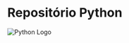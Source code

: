 # Repositório Python

![Python Logo](https://www.python.org/static/community_logos/python-logo.png)
